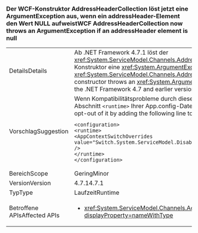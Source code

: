 ### <a name="wcf-addressheadercollection-now-throws-an-argumentexception-if-an-addressheader-element-is-null"></a><span data-ttu-id="01754-101">Der WCF-Konstruktor AddressHeaderCollection löst jetzt eine ArgumentException aus, wenn ein addressHeader-Element den Wert NULL aufweist</span><span class="sxs-lookup"><span data-stu-id="01754-101">WCF AddressHeaderCollection now throws an ArgumentException if an addressHeader element is null</span></span>

|   |   |
|---|---|
|<span data-ttu-id="01754-102">Details</span><span class="sxs-lookup"><span data-stu-id="01754-102">Details</span></span>|<span data-ttu-id="01754-103">Ab .NET Framework 4.7.1 löst der <xref:System.ServiceModel.Channels.AddressHeaderCollection.%23ctor(System.Collections.Generic.IEnumerable{System.ServiceModel.Channels.AddressHeader})>-Konstruktor eine <xref:System.ArgumentException> aus, wenn ein Element den Wert <code>null</code> aufweist.</span><span class="sxs-lookup"><span data-stu-id="01754-103">Starting with the .NET Framework 4.7.1, the <xref:System.ServiceModel.Channels.AddressHeaderCollection.%23ctor(System.Collections.Generic.IEnumerable{System.ServiceModel.Channels.AddressHeader})> constructor throws an <xref:System.ArgumentException> if one of the elements is <code>null</code>.</span></span> <span data-ttu-id="01754-104">In .NET Framework 4.7 und früheren Versionen wird keine Ausnahme ausgelöst.</span><span class="sxs-lookup"><span data-stu-id="01754-104">In the .NET Framework 4.7 and earlier versions, no exception is thrown.</span></span>|
|<span data-ttu-id="01754-105">Vorschlag</span><span class="sxs-lookup"><span data-stu-id="01754-105">Suggestion</span></span>|<span data-ttu-id="01754-106">Wenn Kompatibilitätsprobleme durch diese Änderung an .NET Framework 4.7.1 oder höher auftreten, können Sie diese deaktivieren, indem Sie folgende Zeile zum Abschnitt <code>&lt;runtime&gt;</code> Ihrer App.config-Datei hinzufügen:</span><span class="sxs-lookup"><span data-stu-id="01754-106">If you encounter compatibility issues with this change on the .NET Framework 4.7.1 or a later version, you can opt-out of it by adding the following line to the <code>&lt;runtime&gt;</code> section of the app.config file::</span></span><pre><code class="language-xml">&lt;configuration&gt;&#13;&#10;&lt;runtime&gt;&#13;&#10;&lt;AppContextSwitchOverrides value=&quot;Switch.System.ServiceModel.DisableAddressHeaderCollectionValidation=true&quot; /&gt;&#13;&#10;&lt;/runtime&gt;&#13;&#10;&lt;/configuration&gt;&#13;&#10;</code></pre>|
|<span data-ttu-id="01754-107">Bereich</span><span class="sxs-lookup"><span data-stu-id="01754-107">Scope</span></span>|<span data-ttu-id="01754-108">Gering</span><span class="sxs-lookup"><span data-stu-id="01754-108">Minor</span></span>|
|<span data-ttu-id="01754-109">Version</span><span class="sxs-lookup"><span data-stu-id="01754-109">Version</span></span>|<span data-ttu-id="01754-110">4.7.1</span><span class="sxs-lookup"><span data-stu-id="01754-110">4.7.1</span></span>|
|<span data-ttu-id="01754-111">Typ</span><span class="sxs-lookup"><span data-stu-id="01754-111">Type</span></span>|<span data-ttu-id="01754-112">Laufzeit</span><span class="sxs-lookup"><span data-stu-id="01754-112">Runtime</span></span>|
|<span data-ttu-id="01754-113">Betroffene APIs</span><span class="sxs-lookup"><span data-stu-id="01754-113">Affected APIs</span></span>|<ul><li><xref:System.ServiceModel.Channels.AddressHeaderCollection.%23ctor(System.Collections.Generic.IEnumerable{System.ServiceModel.Channels.AddressHeader})?displayProperty=nameWithType></li></ul>|

